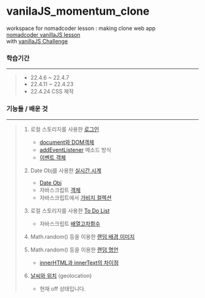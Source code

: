 vanilaJS_momentum_clone
=============
workspace for nomadcoder lesson : making clone web app   
[nomadcoder vanillaJS lesson](https://nomadcoders.co/javascript-for-beginners)    
with [vanillaJS Challenge](https://nomadcoders.co/challenges)                

### 학습기간
------------
> + 22.4.6 ~ 22.4.7
> + 22.4.11 ~ 22.4.23      
> + 22.4.24 CSS 제작      
         
### 기능들 / 배운 것
----------
> 1. 로컬 스토리지를 사용한 [로그인](https://github.com/Jin959/vanilaJS_momentum_clone/blob/main/js/greetings.js)
>    - [document와 DOM객체](https://poiemaweb.com/js-dom)
>    - [addEventListener](https://poiemaweb.com/js-event#43-addeventlistener-%EB%A9%94%EC%86%8C%EB%93%9C-%EB%B0%A9%EC%8B%9D) 메소드 방식
>    - [이벤트 객체](https://poiemaweb.com/js-event#53-addeventlistener-%EB%A9%94%EC%86%8C%EB%93%9C-%EB%B0%A9%EC%8B%9D)   
>    
> 2. Date Obj를 사용한 [실시간 시계](https://github.com/Jin959/vanilaJS_momentum_clone/blob/main/js/clock.js)
>     - [Date Obj](https://developer.mozilla.org/ko/docs/Web/JavaScript/Reference/Global_Objects/Date)
>     - 자바스크립트 [객체](https://poiemaweb.com/js-object)
>     - 자바스크립트에서 [가비지 컬렉션](https://engineering.huiseoul.com/자바스크립트는-어떻게-작동하는가-메모리-관리-4가지-흔한-메모리-누수-대처법-5b0d217d788d)
>    
> 3. 로컬 스토리지를 사용한 [To Do List](https://github.com/Jin959/vanilaJS_momentum_clone/blob/main/js/todo.js)
>    - 자바스크립트 [배열고차함수](https://poiemaweb.com/js-array-higher-order-function)
>    
> 4. Math.random() 등을 이용한 [랜덤 배경 이미지](https://github.com/Jin959/vanilaJS_momentum_clone/blob/main/js/background.js)
>    
> 5. Math.random() 등을 이용한 [랜덤 명언](https://github.com/Jin959/vanilaJS_momentum_clone/blob/main/js/quotes.js)   
>    - [innerHTML과 innerText의 차이점](https://hianna.tistory.com/480)
>    
> 6. [날씨와 위치](https://github.com/Jin959/vanilaJS_momentum_clone/blob/main/js/weather.js) (geolocation)   
>    - 현재 off 상태입니다.
